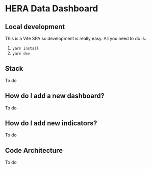# HERA Data Dashboard

## Local development

This is a Vite SPA so development is really easy. All you need to do is:

1. `yarn install`
2. `yarn dev`

## Stack

To do

## How do I add a new dashboard?

To do

## How do I add new indicators?

To do

## Code Architecture

To do
